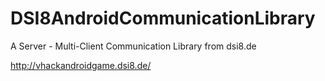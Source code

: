DSI8AndroidCommunicationLibrary
===============================

A Server - Multi-Client Communication Library from dsi8.de

http://vhackandroidgame.dsi8.de/
